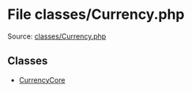 File classes/Currency.php
=========

Source: [classes/Currency.php](https://github.com/PrestaShop/PrestaShop/blob/1.5.0.15/classes/Currency.php)


Classes
-------

* [CurrencyCore](class.CurrencyCore.md)

